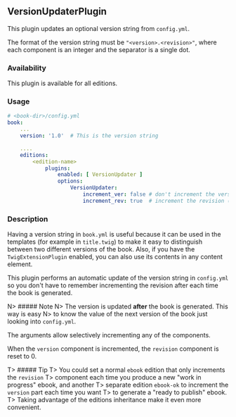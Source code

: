 ## VersionUpdaterPlugin

This plugin updates an optional version string from `config.yml`.

The format of the version string must be `"<version>.<revision>"`, 
where each component is an integer and the separator is a single dot.

### Availability

This plugin is available for all editions.

### Usage
~~~.yaml
# <book-dir>/config.yml 
book:
    ...
    version: '1.0'  # This is the version string

    ....
    editions:
        <edition-name>
            plugins:
                enabled: [ VersionUpdater ]
                options:
                    VersionUpdater:
                        increment_ver: false # don't increment the version (default)
                        increment_rev: true  # increment the revision (default)
~~~ 

### Description

Having a version string in `book.yml` is useful because it can be used in 
the templates (for example in `title.twig`) to make it easy to distinguish 
between two different versions of the book. Also, if you have the 
`TwigExtensionPlugin` enabled, you can also use its contents in any content 
element.

This plugin performs an automatic update of the version string in `config.yml`
so you don't have to remember incrementing the revision after each time the 
book is generated. 

N> ##### Note
N> The version is updated **after** the book is generated. This way is easy 
N> to know the value of the next version of the book just looking into `config.yml`.  

The arguments allow selectively incrementing any of the components. 

When the `version` component is incremented, the `revision` component is reset to 0. 

T> ##### Tip
T> You could set a normal `ebook` edition that only increments the `revision` 
T> component each time you produce a new "work in progress" ebook, and another 
T> separate edition `ebook-ok` to increment the `version` part each time you want 
T> to generate a "ready to publish" ebook. 
T> Taking advantage of the editions inheritance make it even more convenient. 
 